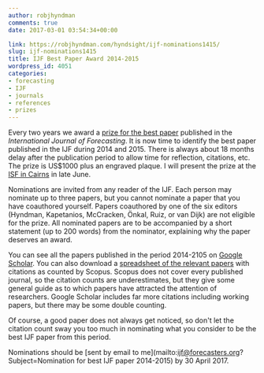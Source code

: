 ```yaml
---
author: robjhyndman
comments: true
date: 2017-03-01 03:54:34+00:00

link: https://robjhyndman.com/hyndsight/ijf-nominations1415/
slug: ijf-nominations1415
title: IJF Best Paper Award 2014-2015
wordpress_id: 4051
categories:
- forecasting
- IJF
- journals
- references
- prizes
---
```


Every two years we award a [prize for the best paper](https://forecasters.org/ijf/awards/) published in the _International Journal of Forecasting_. It is now time to identify the best paper published in the IJF during 2014 and 2015. There is always about 18 months delay after the publication period to allow time for reflection, citations, etc. The prize is US$1000 plus an engraved plaque. I will present the prize at the [ISF in Cairns](http://forecasters.org/isf) in late June.

Nominations are invited from any reader of the IJF. Each person may nominate up to three papers, but you cannot nominate a paper that you have coauthored yourself. Papers coauthored by one of the six editors (Hyndman, Kapetanios, McCracken, Önkal, Ruiz, or van Dijk) are not eligible for the prize. All nominated papers are to be accompanied by a short statement (up to 200 words) from the nominator, explaining why the paper deserves an award.

You can see all the papers published in the period 2014-2105 on [Google Scholar](https://goo.gl/ckJU0L). You can also download a [spreadsheet of the relevant papers](https://drive.google.com/file/d/0B4rHhz_bQTXIMksyMjZLc3NpcEU/view?usp=sharing) with citations as counted by Scopus. Scopus does not cover every published journal, so the citation counts are underestimates, but they give some general guide as to which papers have attracted the attention of researchers. Google Scholar includes far more citations including working papers, but there may be some double counting.

Of course, a good paper does not always get noticed, so don't let the citation count sway you too much in nominating what you consider to be the best IJF paper from this period.

Nominations should be [sent by email to me](mailto:ijf@forecasters.org?Subject=Nomination for best IJF paper 2014-2015) by 30 April 2017.
